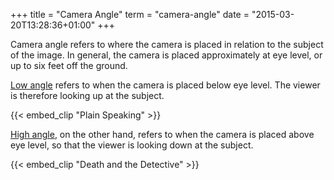 +++
title = "Camera Angle"
term = "camera-angle"
date = "2015-03-20T13:28:36+01:00"
+++

Camera angle refers to where the camera is placed in relation to the
subject of the image. In general, the camera is placed approximately
at eye level, or up to six feet off the ground.

<!--more-->

[Low angle](../lowangle-shot/) refers to when the camera is placed
below eye level. The viewer is therefore looking up at the subject.

{{< embed_clip "Plain Speaking" >}}

[High angle](../highangle-shot/), on the other hand, refers to when
the camera is placed above eye level, so that the viewer is looking
down at the subject.

{{< embed_clip "Death and the Detective" >}}
